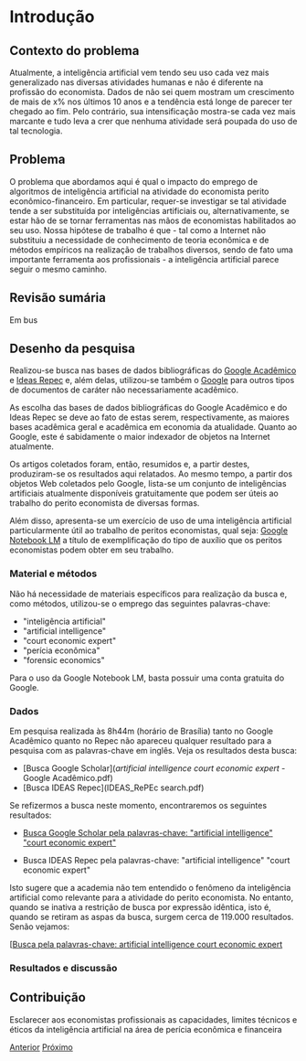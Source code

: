 # Introdução

## Contexto do problema

Atualmente, a inteligência artificial vem tendo seu uso cada vez mais generalizado nas diversas atividades humanas e não é diferente na profissão do economista.  Dados de não sei quem mostram um crescimento de mais de x% nos últimos 10 anos e a tendência está longe de parecer ter chegado ao fim.  Pelo contrário, sua intensificação mostra-se cada vez mais marcante e tudo leva a crer que nenhuma atividade será poupada do uso de tal tecnologia.

## Problema

O problema que abordamos aqui é qual o impacto do emprego de algoritmos de inteligência artificial na atividade do economista perito econômico-financeiro.  Em particular, requer-se investigar se tal atividade tende a ser substituída por inteligências artificiais ou, alternativamente, se estar hão de se tornar ferramentas nas mãos de economistas habilitados ao seu uso.  Nossa hipótese de trabalho é que - tal como a Internet não substituiu a necessidade de conhecimento de teoria econômica e de métodos empíricos na realização de trabalhos diversos, sendo de fato uma importante ferramenta aos profissionais - a inteligência artificial parece seguir o mesmo caminho.

## Revisão sumária

Em bus

## Desenho da pesquisa

Realizou-se busca nas bases de dados bibliográficas do [Google Acadêmico]() e [Ideas Repec]() e, além delas, utilizou-se também o [Google]() para outros tipos de documentos de caráter não necessariamente acadêmico.

As escolha das bases de dados bibliográficas do Google Acadêmico e do Ideas Repec se deve ao fato de estas serem, respectivamente, as maiores bases acadêmica geral e acadêmica em economia da atualidade.  Quanto ao Google, este é sabidamente o maior indexador de objetos na Internet atualmente.

Os artigos coletados foram, então, resumidos e, a partir destes, produziram-se os resultados aqui relatados.  Ao mesmo tempo, a partir dos objetos Web coletados pelo Google, lista-se um conjunto de inteligências artificiais atualmente disponíveis gratuitamente que podem ser úteis ao trabalho do perito economista de diversas formas.

Além disso, apresenta-se um exercício de uso de uma inteligência artificial particularmente útil ao trabalho de peritos economistas, qual seja:  <a href="https://notebooklm.google.com/" target="_blank">Google Notebook LM</a> a título de exemplificação do tipo de auxílio que os peritos economistas podem obter em seu trabalho.


### Material e métodos

Não há necessidade de materiais específicos para realização da busca e, como métodos, utilizou-se o emprego das seguintes palavras-chave:

- "inteligência artificial"
- "artificial intelligence"
- "court economic expert"
- "perícia econômica"
- "forensic economics"

Para o uso da Google Notebook LM, basta possuir uma conta gratuita do Google.

### Dados

Em pesquisa realizada às 8h44m (horário de Brasília) tanto no Google Acadêmico quanto no Repec não apareceu qualquer resultado para a pesquisa com as palavras-chave em inglês.  Veja os resultados desta busca:

- [Busca Google Scholar](_artificial intelligence_ _court economic expert_ - Google Acadêmico.pdf)
- [Busca IDEAS Repec](IDEAS_RePEc search.pdf)

Se refizermos a busca neste momento, encontraremos os seguintes resultados:

- <a href="https://scholar.google.com.br/scholar?q=%22artificial+intelligence%22+%22court+economic+expert%22&hl=pt-BR&as_sdt=0,5&as_vis=1" target="_blank"> Busca Google Scholar pela palavras-chave: "artificial intelligence" "court economic expert"</a>

- <a ref="https://ideas.repec.org/cgi-bin/htsearch2" target="_blank">Busca IDEAS Repec pela palavras-chave: "artificial intelligence" "court economic expert" </a>



Isto sugere que a academia não tem entendido o fenômeno da inteligência artificial como relevante para a atividade do perito economista. No entanto, quando se inativa a restrição de busca por expressão idêntica, isto é, quando se retiram as aspas da busca, surgem cerca de 119.000 resultados.  Senão vejamos:

[[Busca pela palavras-chave: artificial intelligence court economic expert](https://scholar.google.com.br/scholar?q=artificial+intelligence+court+economic+expert&hl=pt-BR&as_sdt=0&as_vis=1&oi=scholart)



### Resultados e discussão



## Contribuição

Esclarecer aos economistas profissionais as capacidades, limites técnicos e éticos da inteligência artificial na área de perícia econômica e financeira

[Anterior](ai-economic-court-expertise.md)    [Próximo](conceitos.md)


